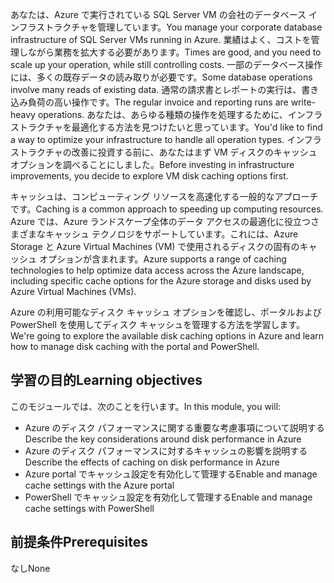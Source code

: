 <span data-ttu-id="fb8a5-101">あなたは、Azure で実行されている SQL Server VM の会社のデータベース インフラストラクチャを管理しています。</span><span class="sxs-lookup"><span data-stu-id="fb8a5-101">You manage your corporate database infrastructure of SQL Server VMs running in Azure.</span></span> <span data-ttu-id="fb8a5-102">業績はよく、コストを管理しながら業務を拡大する必要があります。</span><span class="sxs-lookup"><span data-stu-id="fb8a5-102">Times are good, and you need to scale up your operation, while still controlling costs.</span></span> <span data-ttu-id="fb8a5-103">一部のデータベース操作には、多くの既存データの読み取りが必要です。</span><span class="sxs-lookup"><span data-stu-id="fb8a5-103">Some database operations involve many reads of existing data.</span></span> <span data-ttu-id="fb8a5-104">通常の請求書とレポートの実行は、書き込み負荷の高い操作です。</span><span class="sxs-lookup"><span data-stu-id="fb8a5-104">The regular invoice and reporting runs are write-heavy operations.</span></span> <span data-ttu-id="fb8a5-105">あなたは、あらゆる種類の操作を処理するために、インフラストラクチャを最適化する方法を見つけたいと思っています。</span><span class="sxs-lookup"><span data-stu-id="fb8a5-105">You'd like to find a way to optimize your infrastructure to handle all operation types.</span></span> <span data-ttu-id="fb8a5-106">インフラストラクチャの改善に投資する前に、あなたはまず VM ディスクのキャッシュ オプションを調べることにしました。</span><span class="sxs-lookup"><span data-stu-id="fb8a5-106">Before investing in infrastructure improvements, you decide to explore VM disk caching options first.</span></span>

<span data-ttu-id="fb8a5-107">キャッシュは、コンピューティング リソースを高速化する一般的なアプローチです。</span><span class="sxs-lookup"><span data-stu-id="fb8a5-107">Caching is a common approach to speeding up computing resources.</span></span> <span data-ttu-id="fb8a5-108">Azure では、Azure ランドスケープ全体のデータ アクセスの最適化に役立つさまざまなキャッシュ テクノロジをサポートしています。これには、Azure Storage と Azure Virtual Machines (VM) で使用されるディスクの固有のキャッシュ オプションが含まれます。</span><span class="sxs-lookup"><span data-stu-id="fb8a5-108">Azure supports a range of caching technologies to help optimize data access across the Azure landscape, including specific cache options for the Azure storage and disks used by Azure Virtual Machines (VMs).</span></span>

<span data-ttu-id="fb8a5-109">Azure の利用可能なディスク キャッシュ オプションを確認し、ポータルおよび PowerShell を使用してディスク キャッシュを管理する方法を学習します。</span><span class="sxs-lookup"><span data-stu-id="fb8a5-109">We're going to explore the available disk caching options in Azure and learn how to manage disk caching with the portal and PowerShell.</span></span>

## <a name="learning-objectives"></a><span data-ttu-id="fb8a5-110">学習の目的</span><span class="sxs-lookup"><span data-stu-id="fb8a5-110">Learning objectives</span></span>

<span data-ttu-id="fb8a5-111">このモジュールでは、次のことを行います。</span><span class="sxs-lookup"><span data-stu-id="fb8a5-111">In this module, you will:</span></span>

- <span data-ttu-id="fb8a5-112">Azure のディスク パフォーマンスに関する重要な考慮事項について説明する</span><span class="sxs-lookup"><span data-stu-id="fb8a5-112">Describe the key considerations around disk performance in Azure</span></span>
- <span data-ttu-id="fb8a5-113">Azure のディスク パフォーマンスに対するキャッシュの影響を説明する</span><span class="sxs-lookup"><span data-stu-id="fb8a5-113">Describe the effects of caching on disk performance in Azure</span></span>
- <span data-ttu-id="fb8a5-114">Azure portal でキャッシュ設定を有効化して管理する</span><span class="sxs-lookup"><span data-stu-id="fb8a5-114">Enable and manage cache settings with the Azure portal</span></span>
- <span data-ttu-id="fb8a5-115">PowerShell でキャッシュ設定を有効化して管理する</span><span class="sxs-lookup"><span data-stu-id="fb8a5-115">Enable and manage cache settings with PowerShell</span></span>

## <a name="prerequisites"></a><span data-ttu-id="fb8a5-116">前提条件</span><span class="sxs-lookup"><span data-stu-id="fb8a5-116">Prerequisites</span></span>  

<span data-ttu-id="fb8a5-117">なし</span><span class="sxs-lookup"><span data-stu-id="fb8a5-117">None</span></span>